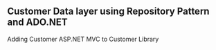 ## Customer Data layer using Repository Pattern and ADO.NET
Adding Customer ASP.NET MVC to Customer Library
